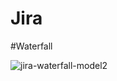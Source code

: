# Jira


#Waterfall


![jira-waterfall-model2](https://user-images.githubusercontent.com/37230267/109943774-8177e880-7d10-11eb-8a5c-0a1c923b657b.png)






